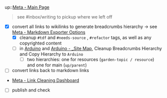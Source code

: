 
up::[Meta - Main Page](Meta%20-%20Main%20Page.md)

> see #inbox/writing to pickup where we left off

- [x] convert all links to wikilinks to generate breadcrumbs hierarchy -> see [Meta - Markdown Exporter Options](Meta%20-%20Markdown%20Exporter%20Options.md)
	- [x] cleanup `#tdf` and `#needs-source` , `#refactor` tags, as well as any copyrighted content
	- [ ] in [Arduino](Arduino.md) and [Arduino - _Site Map](Arduino%20-%20_Site%20Map.md), Cleanup Breadcrumbs Hierarchy and Copy Hierarchy to `Arduino` 
		- [ ] two hierarchies: one for resources (`garden-topic / resource`) and one for main (`up/parent`)
- [ ] convert links back to markdown links 
- [Meta - Link Cleaning Dashboard](Meta%20-%20Link%20Cleaning%20Dashboard.md)
- [ ] publish and check